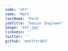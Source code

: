 ```yaml
---
code: 'mtf'
name: 'Matt'
lastName: 'Ford'
jobTitle: 'Senior Engineer'
image: 'mtf.jpg'
linkedin: ''
twitter: ''
github: 'mattford63'
---
```

